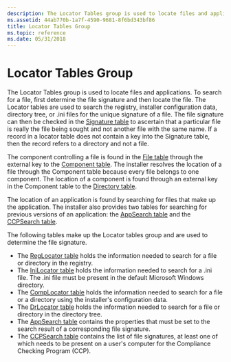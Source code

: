 ```yaml
---
description: The Locator Tables group is used to locate files and applications.
ms.assetid: 44ab770b-1a7f-4590-9681-8f6bd343bf86
title: Locator Tables Group
ms.topic: reference
ms.date: 05/31/2018
---
```


# Locator Tables Group

The Locator Tables group is used to locate files and applications. To search for a file, first determine the file signature and then locate the file. The Locator tables are used to search the registry, installer configuration data, directory tree, or .ini files for the unique signature of a file. The file signature can then be checked in the [Signature table](signature-table.md) to ascertain that a particular file is really the file being sought and not another file with the same name. If a record in a locator table does not contain a key into the Signature table, then the record refers to a directory and not a file.

The component controlling a file is found in the [File table](file-table.md) through the external key to the [Component table](component-table.md). The installer resolves the location of a file through the Component table because every file belongs to one component. The location of a component is found through an external key in the Component table to the [Directory table](directory-table.md).

The location of an application is found by searching for files that make up the application. The installer also provides two tables for searching for previous versions of an application: the [AppSearch table](appsearch-table.md) and the [CCPSearch table](ccpsearch-table.md).

The following tables make up the Locator tables group and are used to determine the file signature.

-   The [RegLocator table](reglocator-table.md) holds the information needed to search for a file or directory in the registry.
-   The [IniLocator table](inilocator-table.md) holds the information needed to search for a .ini file. The .ini file must be present in the default Microsoft Windows directory.
-   The [CompLocator table](complocator-table.md) holds the information needed to search for a file or a directory using the installer's configuration data.
-   The [DrLocator table](drlocator-table.md) holds the information needed to search for a file or directory in the directory tree.
-   The [AppSearch table](appsearch-table.md) contains the properties that must be set to the search result of a corresponding file signature.
-   The [CCPSearch table](ccpsearch-table.md) contains the list of file signatures, at least one of which needs to be present on a user's computer for the Compliance Checking Program (CCP).

 

 



